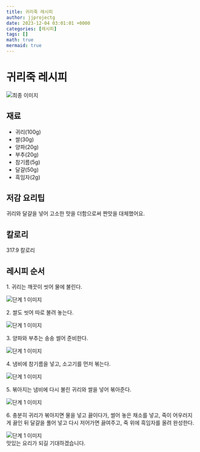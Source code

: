```yaml
---
title: 귀리죽 레시피
author: jjprojectg
date: 2023-12-04 03:01:01 +0000
categories: [레시피]
tags: []
math: true
mermaid: true
---
```

<meta name="og:type" content="website"/>
<meta charset="UTF-8"/>
<div class="header">
  <h1>귀리죽 레시피</h1>
</div>

<div class="container my-4">
  <div class="row">
    <div class="col-12 col-md-6">
      <div class="recipe-image">
        <img src="http://www.foodsafetykorea.go.kr/uploadimg/cook/10_00528_2.png" class="step-image" alt="최종 이미지"/>
      </div>
    </div>
    <div class="col-12 col-md-6">
      <div class="ingredients">
        <h2>재료</h2>
        <ul class="card">
          <li> 귀리(100g) </li>
          <li>  쌀(30g) </li>
          <li>  양파(20g) </li>
          <li>  부추(20g) </li>
          <li> 참기름(5g) </li>
          <li>  달걀(50g) </li>
          <li>  흑임자(2g) </li>
</ul>
      </div>
    </div>
    <div class="col-12 col-md-6">
      <div class="ingredients">
        <h2>저감 요리팁</h2>
        <div class="card"> 
          <p>
            귀리와 달걀을 넣어 고소한 맛을 더함으로써 짠맛을 대체했어요.
          </p>
        </div>
      </div>
      <div class="ingredients">
        <h2>칼로리</h2>
        <div class="card"> 
          <p>
            317.9 칼로리
          </p>
        </div>
      </div>
    </div>
  </div>

  <h2 class="my-4">레시피 순서</h2>
  <div class="card recipe-card">
    <div class="card-body recipe-step">
      <p class="card-text step-description">1. 귀리는 깨끗이 씻어 물에 불린다.</p>
      <img src="http://www.foodsafetykorea.go.kr/uploadimg/cook/20_00528_1.png" alt="단계 1 이미지" class="step-image"/>
    </div>
  </div>
  <div class="card recipe-card">
    <div class="card-body recipe-step">
      <p class="card-text step-description">2. 쌀도 씻어 따로 불려 놓는다.</p>
      <img src="http://www.foodsafetykorea.go.kr/uploadimg/cook/20_00528_2.png" alt="단계 1 이미지" class="step-image"/>
    </div>
  </div>
  <div class="card recipe-card">
    <div class="card-body recipe-step">
      <p class="card-text step-description">3. 양파와 부추는 송송 썰어 준비한다.</p>
      <img src="http://www.foodsafetykorea.go.kr/uploadimg/cook/20_00528_3.png" alt="단계 1 이미지" class="step-image"/>
    </div>
  </div>
  <div class="card recipe-card">
    <div class="card-body recipe-step">
      <p class="card-text step-description">4. 냄비에 참기름을 넣고, 소고기를 먼저
볶는다.</p>
      <img src="http://www.foodsafetykorea.go.kr/uploadimg/cook/20_00528_4.png" alt="단계 1 이미지" class="step-image"/>
    </div>
  </div>
  <div class="card recipe-card">
    <div class="card-body recipe-step">
      <p class="card-text step-description">5. 볶아지는 냄비에 다시 불린 귀리와
쌀을 넣어 볶아준다.</p>
      <img src="http://www.foodsafetykorea.go.kr/uploadimg/cook/20_00528_5.png" alt="단계 1 이미지" class="step-image"/>
    </div>
  </div>
  <div class="card recipe-card">
    <div class="card-body recipe-step">
      <p class="card-text step-description">6. 충분히 귀리가 볶아지면 물을 넣고
끓이다가, 썰어 놓은 채소를 넣고, 죽이
어우러지게 끓인 뒤 달걀을 풀어 넣고
다시 저어가면 끓여주고, 죽 위에
흑임자를 올려 완성한다.</p>
      <img src="http://www.foodsafetykorea.go.kr/uploadimg/cook/20_00528_6.png" alt="단계 1 이미지" class="step-image"/>
    </div>
  </div>

</div>
맛있는 요리가 되길 기대하겠습니다.
